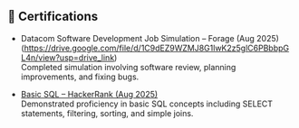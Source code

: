 ## 📜 Certifications
-  Datacom Software Development Job Simulation – Forage (Aug 2025)(https://drive.google.com/file/d/1C9dEZ9WZMJ8G1lwK2z5glC6PBbbpGL4n/view?usp=drive_link)  
  Completed simulation involving software review, planning improvements, and fixing bugs.

- [Basic SQL – HackerRank (Aug 2025)](https://www.hackerrank.com/certificates/d01fb94ca528)  
  Demonstrated proficiency in basic SQL concepts including SELECT statements, filtering, sorting, and simple joins.
